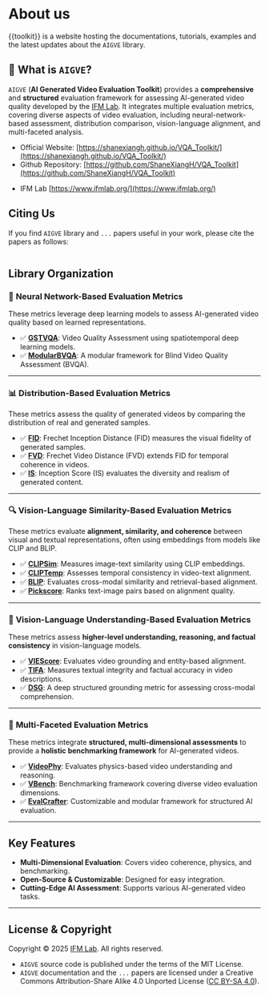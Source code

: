 # About us

{{toolkit}} is a website hosting the documentations, tutorials, examples and the latest updates about the `AIGVE` library.

## 🚀 What is `AIGVE`?

`AIGVE` (**AI Generated Video Evaluation Toolkit**) provides a **comprehensive** and **structured** evaluation framework for assessing AI-generated video quality developed by the [IFM Lab](https://www.ifmlab.org/). It integrates multiple evaluation metrics, covering diverse aspects of video evaluation, including neural-network-based assessment, distribution comparison, vision-language alignment, and multi-faceted analysis.

* Official Website: [https://shanexiangh.github.io/VQA_Toolkit/](https://shanexiangh.github.io/VQA_Toolkit/)
* Github Repository: [https://github.com/ShaneXiangH/VQA_Toolkit](https://github.com/ShaneXiangH/VQA_Toolkit)
<!-- * PyPI Package: [https://pypi.org/project/tinybig/](https://pypi.org/project/tinybig/) -->
* IFM Lab [https://www.ifmlab.org/](https://www.ifmlab.org/)

## Citing Us

If you find `AIGVE` library and `...` papers useful in your work, please cite the papers as follows:
```

```

## Library Organization


### 🧠 **Neural Network-Based Evaluation Metrics**
These metrics leverage deep learning models to assess AI-generated video quality based on learned representations.

- ✅ **[GSTVQA](./configs/gstvqa.py)**: Video Quality Assessment using spatiotemporal deep learning models.
- ✅ **[ModularBVQA]()**: A modular framework for Blind Video Quality Assessment (BVQA).

---

### 📊 **Distribution-Based Evaluation Metrics**
These metrics assess the quality of generated videos by comparing the distribution of real and generated samples.

- ✅ **[FID]()**: Frechet Inception Distance (FID) measures the visual fidelity of generated samples.
- ✅ **[FVD]()**: Frechet Video Distance (FVD) extends FID for temporal coherence in videos.
- ✅ **[IS]()**: Inception Score (IS) evaluates the diversity and realism of generated content.

---

### 🔍 **Vision-Language Similarity-Based Evaluation Metrics**
These metrics evaluate **alignment, similarity, and coherence** between visual and textual representations, often using embeddings from models like CLIP and BLIP.

- ✅ **[CLIPSim](./configs/clipsim.py)**: Measures image-text similarity using CLIP embeddings.
- ✅ **[CLIPTemp](./configs/cliptemp.py)**: Assesses temporal consistency in video-text alignment.
- ✅ **[BLIP](./configs/blipsim.py)**: Evaluates cross-modal similarity and retrieval-based alignment.
- ✅ **[Pickscore](./configs/pickscore.py)**: Ranks text-image pairs based on alignment quality.

---

### 🧠 **Vision-Language Understanding-Based Evaluation Metrics**
These metrics assess **higher-level understanding, reasoning, and factual consistency** in vision-language models.

- ✅ **[VIEScore](./configs/viescore.py)**: Evaluates video grounding and entity-based alignment.
- ✅ **[TIFA](./configs/tifa.py)**: Measures textual integrity and factual accuracy in video descriptions.
- ✅ **[DSG](./configs/dsg.py)**: A deep structured grounding metric for assessing cross-modal comprehension.

---

### 🔄 **Multi-Faceted Evaluation Metrics**
These metrics integrate **structured, multi-dimensional assessments** to provide a **holistic benchmarking framework** for AI-generated videos.

- ✅ **[VideoPhy](./configs/videophy.py)**: Evaluates physics-based video understanding and reasoning.
- ✅ **[VBench]()**: Benchmarking framework covering diverse video evaluation dimensions.
- ✅ **[EvalCrafter]()**: Customizable and modular framework for structured AI evaluation.

---

## Key Features
- **Multi-Dimensional Evaluation**: Covers video coherence, physics, and benchmarking.
- **Open-Source & Customizable**: Designed for easy integration.
- **Cutting-Edge AI Assessment**: Supports various AI-generated video tasks.

---

<!-- | Components                                                                            | Descriptions                                                                                     |
|:--------------------------------------------------------------------------------------|:-------------------------------------------------------------------------------------------------|
| [`tinybig`]()                          | a deep function learning library like torch.nn, deeply integrated with autograd                  |
| [`tinybig.model`]()                      | a library providing the RPN models for addressing various deep function learning tasks           | -->
                                  


## License & Copyright

Copyright © 2025 [IFM Lab](https://www.ifmlab.org/). All rights reserved.

* `AIGVE` source code is published under the terms of the MIT License. 
* `AIGVE` documentation and the `...` papers are licensed under a Creative Commons Attribution-Share Alike 4.0 Unported License ([CC BY-SA 4.0](https://creativecommons.org/licenses/by-sa/4.0/)). 